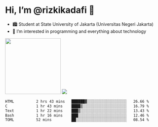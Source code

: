 # Hi, I’m @rizkikadafi 👋
- 🏙 Student at State University of Jakarta (Universitas Negeri Jakarta)
- 👀 I’m interested in programming and everything about technology
<img height="180em" src="https://github-readme-stats.vercel.app/api?username=rizkikadafi&show_icons=true&hide_border=true&&count_private=true&include_all_commits=true" />
<img src="https://github-readme-stats.vercel.app/api/top-langs/?username=rizkikadafi&show_icons=true&hide_border=true&&count_private=true&include_all_commits=true" />

<!--START_SECTION:waka-->

```txt
HTML          2 hrs 43 mins   ██████▓░░░░░░░░░░░░░░░░░░   26.66 %
C             1 hr 43 mins    ████▒░░░░░░░░░░░░░░░░░░░░   16.79 %
Text          1 hr 22 mins    ███▒░░░░░░░░░░░░░░░░░░░░░   13.43 %
Bash          1 hr 16 mins    ███░░░░░░░░░░░░░░░░░░░░░░   12.46 %
TOML          52 mins         ██░░░░░░░░░░░░░░░░░░░░░░░   08.54 %
```

<!--END_SECTION:waka-->

<!---
rizkikadafi/rizkikadafi is a ✨ special ✨ repository because its `README.md` (this file) appears on your GitHub profile.
You can click the Preview link to take a look at your changes.
--->
